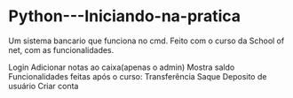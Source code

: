 ﻿# Python---Iniciando-na-pratica
Um sistema bancario que funciona no cmd.
Feito com o curso da School of net, com as funcionalidades.
  
  Login
  Adicionar notas ao caixa(apenas o admin)
  Mostra saldo
 Funcionalidades feitas após o curso:
  Transferência
  Saque
  Deposito de usuário
  Criar conta
